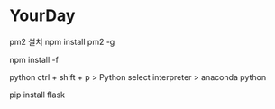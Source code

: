 # YourDay

pm2 설치 
npm install pm2 -g

npm install -f

python ctrl + shift + p > Python select interpreter > anaconda python

pip install flask 
